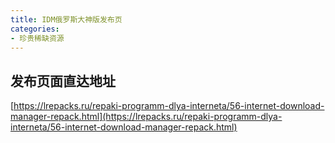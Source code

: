```yaml
---
title: IDM俄罗斯大神版发布页
categories:
- 珍贵稀缺资源
---
```




## 发布页面直达地址



[https://lrepacks.ru/repaki-programm-dlya-interneta/56-internet-download-manager-repack.html](https://lrepacks.ru/repaki-programm-dlya-interneta/56-internet-download-manager-repack.html)










